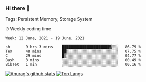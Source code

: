### Hi there 👋

Tags: Persistent Memory, Storage System

<!--

[![Anurag's github stats](https://github-readme-stats.vercel.app/api?username=wwyf)](https://github.com/anuraghazra/github-readme-stats)

[![Anurag's github stats](https://github-readme-stats.vercel.app/api?username=wwyf&count_private=true)](https://github.com/anuraghazra/github-readme-stats)


[![Top Langs](https://github-readme-stats.vercel.app/api/top-langs/?username=wwyf&count_private=true&&hide=jupyter%20notebook,html)](https://github.com/anuraghazra/github-readme-stats)



-->


⏱ Weekly coding time

<!--START_SECTION:waka-->
```text
Week: 12 June, 2021 - 19 June, 2021

sh       9 hrs 3 mins    █████████████████████▓░░░   86.79 % 
TeX      48 mins         ██░░░░░░░░░░░░░░░░░░░░░░░   07.75 % 
C        29 mins         █▒░░░░░░░░░░░░░░░░░░░░░░░   04.77 % 
Bash     3 mins          ░░░░░░░░░░░░░░░░░░░░░░░░░   00.49 % 
BibTeX   1 min           ░░░░░░░░░░░░░░░░░░░░░░░░░   00.16 % 
```
<!--END_SECTION:waka-->



[![Anurag's github stats](https://github-readme-stats.vercel.app/api?username=wwyf&count_private=true&show_icons=true&hide_border=true)](https://github.com/anuraghazra/github-readme-stats) [![Top Langs](https://github-readme-stats.vercel.app/api/top-langs/?username=wwyf&count_private=true&hide=jupyter%20notebook,html,OpenEdge%20ABL&langs_count=10&layout=compact&hide_border=true)](https://github.com/anuraghazra/github-readme-stats)

<!--

[![willianrod's wakatime stats](https://github-readme-stats.vercel.app/api/wakatime?username=wwyf)](https://github.com/anuraghazra/github-readme-stats)


-->
